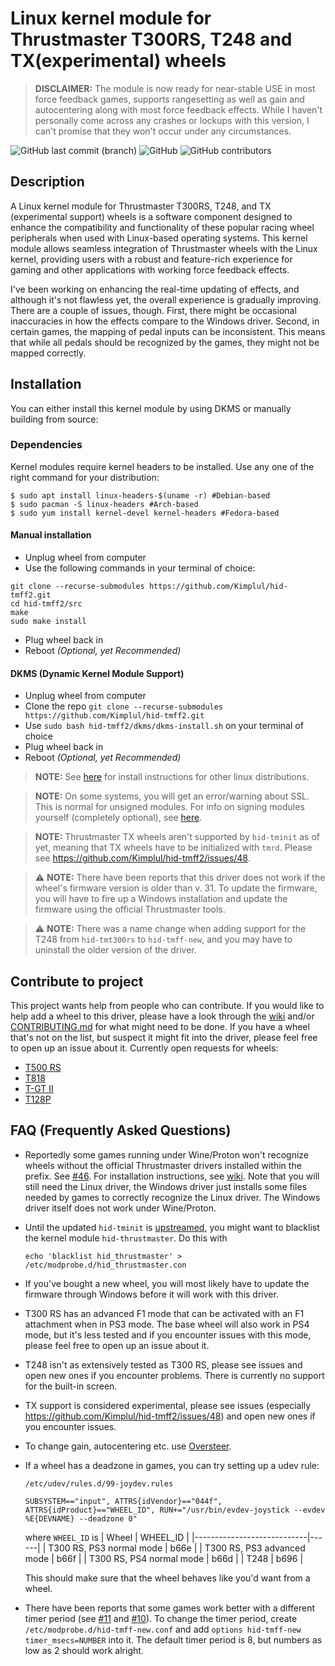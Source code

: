 # Linux kernel module for Thrustmaster T300RS, T248 and TX(experimental) wheels
> **DISCLAIMER:** The module is now ready for near-stable USE in most force feedback games, supports rangesetting as well as gain and autocentering along with most force feedback effects. While I haven't personally come across any crashes or lockups with this version, I can't promise that they won't occur under any circumstances.

![GitHub last commit (branch)](https://img.shields.io/github/last-commit/Kimplul/hid-tmff2/master)
![GitHub](https://img.shields.io/github/license/Kimplul/hid-tmff2)
![GitHub contributors](https://img.shields.io/github/contributors/Kimplul/hid-tmff2)


## Description
A Linux kernel module for Thrustmaster T300RS, T248, and TX (experimental support) wheels is a software component designed to enhance the compatibility and functionality of these popular racing wheel peripherals when used with Linux-based operating systems. This kernel module allows seamless integration of Thrustmaster wheels with the Linux kernel, providing users with a robust and feature-rich experience for gaming and other applications with working force feedback effects.

I've been working on enhancing the real-time updating of effects, and although it's not flawless yet, the overall experience is gradually improving. There are a couple of issues, though. First, there might be occasional inaccuracies in how the effects compare to the Windows driver. Second, in certain games, the mapping of pedal inputs can be inconsistent. This means that while all pedals should be recognized by the games, they might not be mapped correctly.

## Installation
You can either install this kernel module by using DKMS or manually building from source:

### Dependencies
Kernel modules require kernel headers to be installed. Use any one of the right command for your distribution:
```shell
$ sudo apt install linux-headers-$(uname -r) #Debian-based 
$ sudo pacman -S linux-headers #Arch-based 
$ sudo yum install kernel-devel kernel-headers #Fedora-based 
```

#### Manual installation
+ Unplug wheel from computer
+ Use the following commands in your terminal of choice:
```shell
git clone --recurse-submodules https://github.com/Kimplul/hid-tmff2.git
cd hid-tmff2/src
make
sudo make install
```
+ Plug wheel back in
+ Reboot *(Optional, yet Recommended)*

#### DKMS (Dynamic Kernel Module Support)
+ Unplug wheel from computer
+ Clone the repo `git clone --recurse-submodules https://github.com/Kimplul/hid-tmff2.git`
+ Use `sudo bash hid-tmff2/dkms/dkms-install.sh` on your terminal of choice
+ Plug wheel back in
+ Reboot *(Optional, yet Recommended)*

> **NOTE:** See [here](https://github.com/Kimplul/hid-tmff2/wiki/Integrating-driver-into-distros) for install instructions for other linux distributions.

> **NOTE:** On some systems, you will get an error/warning about SSL. This is normal for unsigned modules. For info on signing modules yourself (completely optional), see [here](https://www.kernel.org/doc/html/latest/admin-guide/module-signing.html?highlight=module%20signing).

> **NOTE:** Thrustmaster TX wheels aren't supported by `hid-tminit` as of yet, meaning that TX wheels have to be initialized with `tmrd`. Please see https://github.com/Kimplul/hid-tmff2/issues/48.

> :warning: **NOTE:** There have been reports that this driver does not work if the wheel's firmware version is older than v. 31.
> To update the firmware, you will have to fire up a Windows installation and update the firmware using the official Thrustmaster tools.

> :warning: **NOTE:** There was a name change when adding support for the T248 from `hid-tmt300rs` to `hid-tmff-new`,
> and you may have to uninstall the older version of the driver.

## Contribute to project
This project wants help from people who can contribute. If you would like to help add a wheel to this driver, please have a look through the [wiki](https://github.com/Kimplul/hid-tmff2/wiki#how-to-add-in-support-for-a-new-t-series-wheel) and/or [CONTRIBUTING.md](./docs/CONTRIBUTING.md) for what might need to be done. If you have a wheel that's not on the list, but suspect it might fit into the driver, please feel free to open up an issue about it.
Currently open requests for wheels:
- [T500 RS](https://github.com/Kimplul/hid-tmff2/issues/18)
- [T818](https://github.com/Kimplul/hid-tmff2/issues/58)
- [T-GT II](https://github.com/Kimplul/hid-tmff2/issues/55)
- [T128P](https://github.com/Kimplul/hid-tmff2/issues/67)

## FAQ (Frequently Asked Questions)
+ Reportedly some games running under Wine/Proton won't recognize wheels without the official Thrustmaster drivers installed within the prefix. See [#46](https://github.com/Kimplul/hid-tmff2/issues/46#issuecomment-1199080845). For installation instructions, see [wiki](https://github.com/Kimplul/hid-tmff2/wiki). Note that you will still need the Linux driver, the Windows driver just installs some files needed by games to correctly recognize the Linux driver. The Windows driver itself does not work under Wine/Proton.

+ Until the updated `hid-tminit` is [upstreamed](https://github.com/scarburato/hid-tminit), you might want to blacklist the kernel module `hid-thrustmaster`. Do this with
    ```shell
    echo 'blacklist hid_thrustmaster' > /etc/modprobe.d/hid_thrustmaster.con
    ```

+ If you've bought a new wheel, you will most likely have to update the firmware through Windows before it will work with this driver.

+ T300 RS has an advanced F1 mode that can be activated with an F1 attachment when in PS3 mode. The base wheel will also work in PS4 mode,
 but it's less tested and if you encounter issues with this mode, please feel free to open up an issue about it.
 
+ T248 isn't as extensively tested as T300 RS, please see issues and open new ones if you encounter problems.
  There is currently no support for the built-in screen.

+ TX support is considered experimental, please see issues (especially https://github.com/Kimplul/hid-tmff2/issues/48) and open new ones
  if you encounter issues.

+ To change gain, autocentering etc. use [Oversteer](https://github.com/berarma/oversteer).

+ If a wheel has a deadzone in games, you can try setting up a udev rule:
    
    `/etc/udev/rules.d/99-joydev.rules`

    ```
    SUBSYSTEM=="input", ATTRS{idVendor}=="044f", ATTRS{idProduct}=="WHEEL_ID", RUN+="/usr/bin/evdev-joystick --evdev %E{DEVNAME} --deadzone 0"
    ```
    
    where `WHEEL_ID` is
    | Wheel                      | WHEEL_ID   |
    |----------------------------|------|
    | T300 RS, PS3 normal mode   | b66e |
    | T300 RS, PS3 advanced mode | b66f |
    | T300 RS, PS4 normal mode   | b66d |
    | T248                       | b696 |


    This should make sure that the wheel behaves like you'd want from a wheel.

+ There have been reports that some games work better with a different timer period (see [#11](https://github.com/Kimplul/hid-tmff2/issues/11) and [#10](https://github.com/Kimplul/hid-tmff2/issues/10)). To change the timer period, create `/etc/modprobe.d/hid-tmff-new.conf` and add `options hid-tmff-new timer_msecs=NUMBER` into it. The default timer period is 8, but numbers as low as 2 should work alright.
